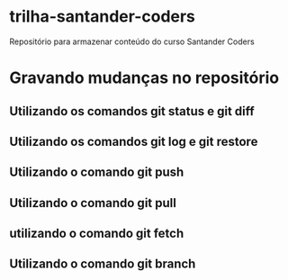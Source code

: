 # trilha-santander-coders
Repositório para armazenar conteúdo do curso Santander Coders

# Gravando mudanças no repositório

## Utilizando os comandos git status e git diff

## Utilizando os comandos git log e git restore

## Utilizando o comando git push

## Utilizando o comando git pull

## utilizando o comando git fetch

## Utilizando o comando git branch
